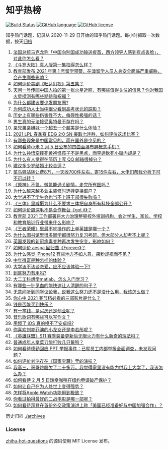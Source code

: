 # 知乎热榜
[![Build Status](https://github.com/ToWeLong/zhihu-hot-questions/workflows/CI/badge.svg)](https://github.com/ToWeLong/zhihu-hot-questions/actions)
[![GitHub language](https://img.shields.io/badge/language-golang-orange.svg)](https://golang.org/)
[![GitHub license](https://img.shields.io/github/license/ToWeLong/zhihu-hot-questions)](https://github.com/ToWeLong/zhihu-hot-questions/blob/main/LICENSE)

知乎热门话题，记录从 2020-11-29 日开始的知乎热门话题。每小时抓取一次数据，按天[归档](./archives)

<!-- BEGIN -->

1. [法国总统马克龙称「中国向别国成功输送疫苗，西方领导人感到有点丢脸」，对此你怎么看？](https://www.zhihu.com/question/442963353)
1. [《斗罗大陆》真人版第一集拍得怎么样？](https://www.zhihu.com/question/442984903)
1. [教育部发布 2021 年第 1 号留学预警，在澳留学人员人身安全面临严重威胁，会产生哪些影响？](https://www.zhihu.com/question/443000239)
1. [如何评价美剧《旺达幻视》第五集？](https://www.zhihu.com/question/442026619)
1. [天问一号传回中国人拍的第一张火星近照，有哪些值得关注的信息？你对我国火星探测有哪些期待和祝福？](https://www.zhihu.com/question/443050370)
1. [为什么都建议要少发朋友圈?](https://www.zhihu.com/question/442335363)
1. [为何成功人士当中很少看到高考状元的踪影？](https://www.zhihu.com/question/20281580)
1. [历史上有哪些伤害性不大，侮辱性极强的话？](https://www.zhihu.com/question/442812149)
1. [男生真的无法接受奥特曼不存在吗？](https://www.zhihu.com/question/432924313)
1. [亲兄弟亲姐妹一个超丑一个超美是什么体验？](https://www.zhihu.com/question/292663930)
1. [2021 LPL 春季赛 EDG 2:0 SN 豪取七连胜，如何评价这场比赛？](https://www.zhihu.com/question/443036106)
1. [有哪些现象是中国常见的，而在国外是少见的？](https://www.zhihu.com/question/442966181)
1. [如何看待小米 2 月 5 日公布的四曲面瀑布屏概念手机？](https://www.zhihu.com/question/442986869)
1. [为什么孙悟空摔死黄袍怪孩子不是黑点，而李逵砍死小衙内却是？](https://www.zhihu.com/question/383931570)
1. [为什么有人觉得在简历上写 QQ 邮箱很掉分？](https://www.zhihu.com/question/384502791)
1. [建议多少岁结婚比较合适？](https://www.zhihu.com/question/441499184)
1. [菜鸟驿站转让费8万，一天收700件左右，寄15件左右，大佬们帮我分析下可不可以转？](https://www.zhihu.com/question/435352953)
1. [《原神》不氪、微氪能通关剧情，走完所有图吗？](https://www.zhihu.com/question/440405181)
1. [为什么越来越多业主装修时选择更换窗户？](https://www.zhihu.com/question/419444669)
1. [大学进不了学生会也当不上班干部很失败吗？](https://www.zhihu.com/question/299960912)
1. [《三体》里威慑为什么不要求三体把自身所有科技全部公开？](https://www.zhihu.com/question/439567453)
1. [如何评价周深毛不易合作舞台《got it》？](https://www.zhihu.com/question/443058248)
1. [教育部 2021 工作部署将大力治理整顿校外培训机构，会对学生、家长、学校和教育培训行业带来什么影响？](https://www.zhihu.com/question/442834254)
1. [《王者荣耀》里最不吃操作的上单英雄是哪一个？](https://www.zhihu.com/question/441062689)
1. [为什么图书馆里很多同学都很努力复习考研，但大部分人却考不上呢？](https://www.zhihu.com/question/430364218)
1. [英国发现的新冠病毒变种再次发生突变，影响如何？](https://www.zhihu.com/question/442576779)
1. [如何评价 aespa 回归曲《Forever》？](https://www.zhihu.com/question/443017647)
1. [为什么感觉 iPhone12 有些地方不如人意，果粉却视而不见？](https://www.zhihu.com/question/437810551)
1. [中年得富是种怎样的体验？](https://www.zhihu.com/question/301231328)
1. [大学该不该谈恋爱，应不应该体验一下?](https://www.zhihu.com/question/442587421)
1. [到底努力有用吗?](https://www.zhihu.com/question/439463195)
1. [大二工科想学matlab，怎么入门学习？](https://www.zhihu.com/question/263419577)
1. [有哪些一针见血的能快速让人清醒的句子？](https://www.zhihu.com/question/431441821)
1. [无意间听到同学议论我，说我这么努力还不是没什么用，我该怎么做？](https://www.zhihu.com/question/440774616)
1. [你心中 2021 春节档必看的三部影片是什么？](https://www.zhihu.com/question/441478521)
1. [钱是否能买到快乐？](https://www.zhihu.com/question/440354374)
1. [有一笔钱，是买房还是创业呢？](https://www.zhihu.com/question/438309285)
1. [音乐歌词有哪些可以写作文？](https://www.zhihu.com/question/317756332)
1. [用惯了 iOS 真的换不了安卓吗?](https://www.zhihu.com/question/348126246)
1. [你喜欢刘亦菲演的小龙女还是李若彤呢？](https://www.zhihu.com/question/442083064)
1. [《英雄联盟》S11 赛季装备更新后无限火力有什么新奇的玩法吗？](https://www.zhihu.com/question/441347140)
1. [普通成年人拿菜刀能打败几只鬣狗？](https://www.zhihu.com/question/442780511)
1. [如何看待德勤回应 PPT 举报事件：已就员工内部举报全面调查，未发现问题？](https://www.zhihu.com/question/442998265)
1. [如何评价刘浩存在《国家宝藏》里的演技？](https://www.zhihu.com/question/442214420)
1. [我高三，哥哥炒股欠了二十多万，我觉得家里没有能力供我上大学了，我该怎么办？](https://www.zhihu.com/question/442761001)
1. [如何看待 2 月 5 日瑞幸咖啡在纽约申请破产保护？](https://www.zhihu.com/question/443007019)
1. [如何让自己在为人处世上变得强势？](https://www.zhihu.com/question/435643935)
1. [怎样将Apple Watch功能用到极致？](https://www.zhihu.com/question/271591506)
1. [你看过拍得最好的二战电影是哪一部呢？](https://www.zhihu.com/question/430130292)
1. [如何看待拜登在首份外交政策演讲上称「美国已经准备好与中国加强合作」？](https://www.zhihu.com/question/442945266)

<!-- END -->

历史归档 [./archives](./archives)


### License
[zhihu-hot-questions](https://github.com/towelong/zhihu-hot-questions) 的源码使用 MIT License 发布。